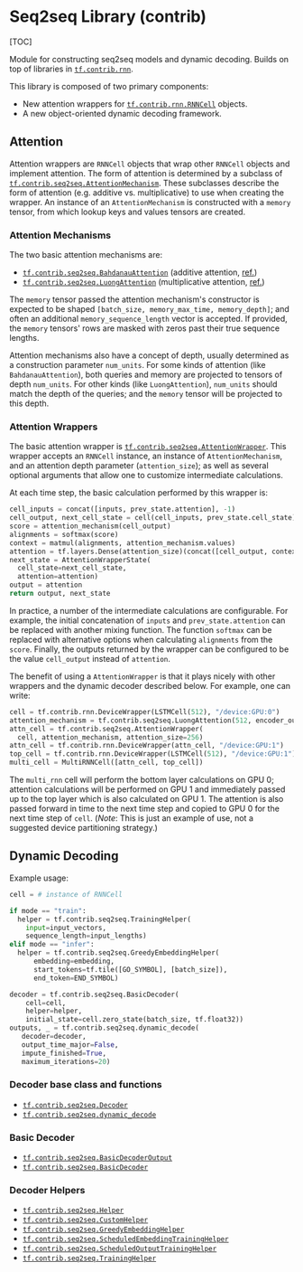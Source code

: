 # Seq2seq Library (contrib)
[TOC]

Module for constructing seq2seq models and dynamic decoding.  Builds on top of
libraries in <a href="../../api_docs/python/tf/contrib/rnn.md"><code>tf.contrib.rnn</code></a>.

This library is composed of two primary components:

*   New attention wrappers for <a href="../../api_docs/python/tf/contrib/rnn/RNNCell.md"><code>tf.contrib.rnn.RNNCell</code></a> objects.
*   A new object-oriented dynamic decoding framework.

<h2 id="Attention">Attention</h2>

Attention wrappers are `RNNCell` objects that wrap other `RNNCell` objects and
implement attention.  The form of attention is determined by a subclass of
<a href="../../api_docs/python/tf/contrib/seq2seq/AttentionMechanism.md"><code>tf.contrib.seq2seq.AttentionMechanism</code></a>.  These subclasses describe the form
of attention (e.g. additive vs. multiplicative) to use when creating the
wrapper.  An instance of an `AttentionMechanism` is constructed with a
`memory` tensor, from which lookup keys and values tensors are created.

### Attention Mechanisms

The two basic attention mechanisms are:

*   <a href="../../api_docs/python/tf/contrib/seq2seq/BahdanauAttention.md"><code>tf.contrib.seq2seq.BahdanauAttention</code></a> (additive attention,
    [ref.](https://arxiv.org/abs/1409.0473))
*   <a href="../../api_docs/python/tf/contrib/seq2seq/LuongAttention.md"><code>tf.contrib.seq2seq.LuongAttention</code></a> (multiplicative attention,
    [ref.](https://arxiv.org/abs/1508.04025))

The `memory` tensor passed the attention mechanism's constructor is expected to
be shaped `[batch_size, memory_max_time, memory_depth]`; and often an additional
`memory_sequence_length` vector is accepted.  If provided, the `memory`
tensors' rows are masked with zeros past their true sequence lengths.

Attention mechanisms also have a concept of depth, usually determined as a
construction parameter `num_units`.  For some kinds of attention (like
`BahdanauAttention`), both queries and memory are projected to tensors of depth
`num_units`.  For other kinds (like `LuongAttention`), `num_units` should match
the depth of the queries; and the `memory` tensor will be projected to this
depth.

### Attention Wrappers

The basic attention wrapper is <a href="../../api_docs/python/tf/contrib/seq2seq/AttentionWrapper.md"><code>tf.contrib.seq2seq.AttentionWrapper</code></a>.
This wrapper accepts an `RNNCell` instance, an instance of `AttentionMechanism`,
and an attention depth parameter (`attention_size`); as well as several
optional arguments that allow one to customize intermediate calculations.

At each time step, the basic calculation performed by this wrapper is:

```python
cell_inputs = concat([inputs, prev_state.attention], -1)
cell_output, next_cell_state = cell(cell_inputs, prev_state.cell_state)
score = attention_mechanism(cell_output)
alignments = softmax(score)
context = matmul(alignments, attention_mechanism.values)
attention = tf.layers.Dense(attention_size)(concat([cell_output, context], 1))
next_state = AttentionWrapperState(
  cell_state=next_cell_state,
  attention=attention)
output = attention
return output, next_state
```

In practice, a number of the intermediate calculations are configurable.
For example, the initial concatenation of `inputs` and `prev_state.attention`
can be replaced with another mixing function.  The function `softmax` can
be replaced with alternative options when calculating `alignments` from the
`score`.  Finally, the outputs returned by the wrapper can be configured to
be the value `cell_output` instead of `attention`.

The benefit of using a `AttentionWrapper` is that it plays nicely with
other wrappers and the dynamic decoder described below.  For example, one can
write:

```python
cell = tf.contrib.rnn.DeviceWrapper(LSTMCell(512), "/device:GPU:0")
attention_mechanism = tf.contrib.seq2seq.LuongAttention(512, encoder_outputs)
attn_cell = tf.contrib.seq2seq.AttentionWrapper(
  cell, attention_mechanism, attention_size=256)
attn_cell = tf.contrib.rnn.DeviceWrapper(attn_cell, "/device:GPU:1")
top_cell = tf.contrib.rnn.DeviceWrapper(LSTMCell(512), "/device:GPU:1")
multi_cell = MultiRNNCell([attn_cell, top_cell])
```

The `multi_rnn` cell will perform the bottom layer calculations on GPU 0;
attention calculations will be performed on GPU 1 and immediately passed
up to the top layer which is also calculated on GPU 1.  The attention is
also passed forward in time to the next time step and copied to GPU 0 for the
next time step of `cell`.  (*Note*: This is just an example of use,
not a suggested device partitioning strategy.)

<h2 id="Dynamic_Decoding">Dynamic Decoding</h2>

Example usage:

``` python
cell = # instance of RNNCell

if mode == "train":
  helper = tf.contrib.seq2seq.TrainingHelper(
    input=input_vectors,
    sequence_length=input_lengths)
elif mode == "infer":
  helper = tf.contrib.seq2seq.GreedyEmbeddingHelper(
      embedding=embedding,
      start_tokens=tf.tile([GO_SYMBOL], [batch_size]),
      end_token=END_SYMBOL)

decoder = tf.contrib.seq2seq.BasicDecoder(
    cell=cell,
    helper=helper,
    initial_state=cell.zero_state(batch_size, tf.float32))
outputs, _ = tf.contrib.seq2seq.dynamic_decode(
   decoder=decoder,
   output_time_major=False,
   impute_finished=True,
   maximum_iterations=20)
```

### Decoder base class and functions

*   <a href="../../api_docs/python/tf/contrib/seq2seq/Decoder.md"><code>tf.contrib.seq2seq.Decoder</code></a>
*   <a href="../../api_docs/python/tf/contrib/seq2seq/dynamic_decode.md"><code>tf.contrib.seq2seq.dynamic_decode</code></a>

### Basic Decoder

*   <a href="../../api_docs/python/tf/contrib/seq2seq/BasicDecoderOutput.md"><code>tf.contrib.seq2seq.BasicDecoderOutput</code></a>
*   <a href="../../api_docs/python/tf/contrib/seq2seq/BasicDecoder.md"><code>tf.contrib.seq2seq.BasicDecoder</code></a>

### Decoder Helpers

*   <a href="../../api_docs/python/tf/contrib/seq2seq/Helper.md"><code>tf.contrib.seq2seq.Helper</code></a>
*   <a href="../../api_docs/python/tf/contrib/seq2seq/CustomHelper.md"><code>tf.contrib.seq2seq.CustomHelper</code></a>
*   <a href="../../api_docs/python/tf/contrib/seq2seq/GreedyEmbeddingHelper.md"><code>tf.contrib.seq2seq.GreedyEmbeddingHelper</code></a>
*   <a href="../../api_docs/python/tf/contrib/seq2seq/ScheduledEmbeddingTrainingHelper.md"><code>tf.contrib.seq2seq.ScheduledEmbeddingTrainingHelper</code></a>
*   <a href="../../api_docs/python/tf/contrib/seq2seq/ScheduledOutputTrainingHelper.md"><code>tf.contrib.seq2seq.ScheduledOutputTrainingHelper</code></a>
*   <a href="../../api_docs/python/tf/contrib/seq2seq/TrainingHelper.md"><code>tf.contrib.seq2seq.TrainingHelper</code></a>
